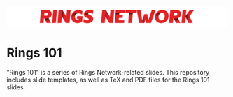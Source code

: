 <picture>
  <source media="(prefers-color-scheme: dark)" srcset="https://static.ringsnetwork.io/ringsnetwork_logo.png">
  <img alt="Rings Network" src="https://raw.githubusercontent.com/RingsNetwork/asserts/main/logo/rings_network_red.png">
</picture>

Rings 101
===============

"Rings 101" is a series of Rings Network-related slides. This repository includes slide templates, as well as TeX and PDF files for the Rings 101 slides.

